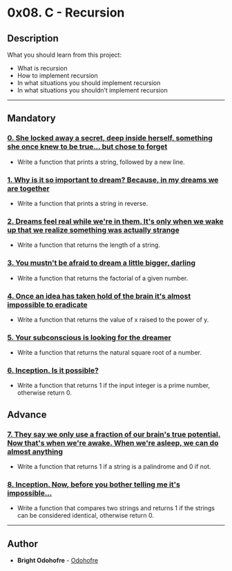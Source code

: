 # 0x08. C - Recursion

## Description
What you should learn from this project:

* What is recursion
* How to implement recursion
* In what situations you should implement recursion
* In what situations you shouldn’t implement recursion
---
## Mandatory

### [0. She locked away a secret, deep inside herself, something she once knew to be true... but chose to forget](./0-puts_recursion.c)
* Write a function that prints a string, followed by a new line.

### [1. Why is it so important to dream? Because, in my dreams we are together](./1-print_rev_recursion.c)
* Write a function that prints a string in reverse.

### [2. Dreams feel real while we're in them. It's only when we wake up that we realize something was actually strange](./2-strlen_recursion.c)
* Write a function that returns the length of a string.

### [3. You mustn't be afraid to dream a little bigger, darling](./3-factorial.c)
* Write a function that returns the factorial of a given number.

### [4. Once an idea has taken hold of the brain it's almost impossible to eradicate](./4-pow_recursion.c)
* Write a function that returns the value of x raised to the power of y.

### [5. Your subconscious is looking for the dreamer](./5-sqrt_recursion.c)
* Write a function that returns the natural square root of a number.

### [6. Inception. Is it possible?](./6-is_prime_number.c)
* Write a function that returns 1 if the input integer is a prime number, otherwise return 0.

## Advance

### [7. They say we only use a fraction of our brain's true potential. Now that's when we're awake. When we're asleep, we can do almost anything](./100-is_palindrome.c)
* Write a function that returns 1 if a string is a palindrome and 0 if not.

### [8. Inception. Now, before you bother telling me it's impossible...](./101-wildcmp.c)
* Write a function that compares two strings and returns 1 if the strings can be considered identical, otherwise return 0.

---

## Author
* **Bright Odohofre** - [Odohofre](https://github.com/Odohofre)
